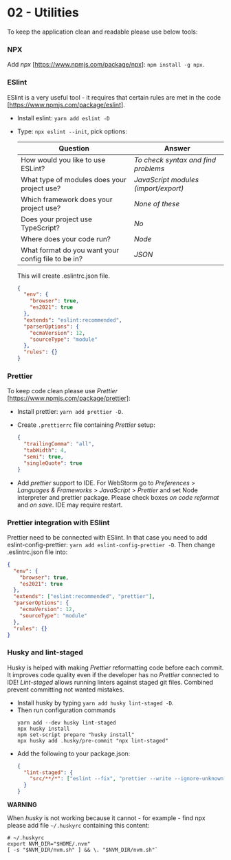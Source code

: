 # 02 - Utilities

To keep the application clean and readable please use below tools:

### NPX

Add _npx_ [https://www.npmjs.com/package/npx]: `npm install -g npx`.

### ESlint

ESlint is a very useful tool - it requires that certain rules are met in the code [https://www.npmjs.com/package/eslint].

- Install eslint: `yarn add eslint -D`
- Type: `npx eslint --init`, pick options:

  | Question                                           | Answer                               |
  | -------------------------------------------------- | ------------------------------------ |
  | How would you like to use ESLint?                  | _To check syntax and find problems_  |
  | What type of modules does your project use?        | _JavaScript modules (import/export)_ |
  | Which framework does your project use?             | _None of these_                      |
  | Does your project use TypeScript?                  | _No_                                 |
  | Where does your code run?                          | _Node_                               |
  | What format do you want your config file to be in? | _JSON_                               |

  This will create .eslintrc.json file.

  ```json
  {
    "env": {
      "browser": true,
      "es2021": true
    },
    "extends": "eslint:recommended",
    "parserOptions": {
      "ecmaVersion": 12,
      "sourceType": "module"
    },
    "rules": {}
  }
  ```

### Prettier

To keep code clean please use _Prettier_ [https://www.npmjs.com/package/prettier]:

- Install prettier: `yarn add prettier -D`.
- Create `.prettierrc` file containing _Prettier_ setup:

  ```json
  {
    "trailingComma": "all",
    "tabWidth": 4,
    "semi": true,
    "singleQuote": true
  }
  ```

- Add _prettier_ support to IDE. For WebStorm go to _Preferences_ > _Languages & Frameworks_ > _JavaScript_ > _Prettier_ and set Node interpreter and prettier package. Please check boxes _on code reformat_ and _on save_. IDE may require restart.

### Prettier integration with ESlint

Prettier need to be connected with ESlint. In that case you need to add eslint-config-prettier: `yarn add eslint-config-prettier -D`. Then change .eslintrc.json file into:

```json
{
  "env": {
    "browser": true,
    "es2021": true
  },
  "extends": ["eslint:recommended", "prettier"],
  "parserOptions": {
    "ecmaVersion": 12,
    "sourceType": "module"
  },
  "rules": {}
}
```

### Husky and lint-staged

Husky is helped with making _Prettier_ reformatting code before each commit. It improves code quality even if the developer has no _Prettier_ connected to IDE! _Lint-staged_ allows running linters against staged git files. Combined prevent committing not wanted mistakes.

- Install husky by typing `yarn add husky lint-staged -D`.
- Then run configuration commands
  ```shell
  yarn add --dev husky lint-staged
  npx husky install
  npm set-script prepare "husky install"
  npx husky add .husky/pre-commit "npx lint-staged"
  ```
- Add the following to your package.json:
  ```json
  {
    "lint-staged": {
      "src/**/*": ["eslint --fix", "prettier --write --ignore-unknown"]
    }
  }
  ```

**WARNING**

When _husky_ is not working because it cannot - for example - find npx please add file `~/.huskyrc` containing this content:

```shell
# ~/.huskyrc
export NVM_DIR="$HOME/.nvm"
[ -s "$NVM_DIR/nvm.sh" ] && \. "$NVM_DIR/nvm.sh"`
```
